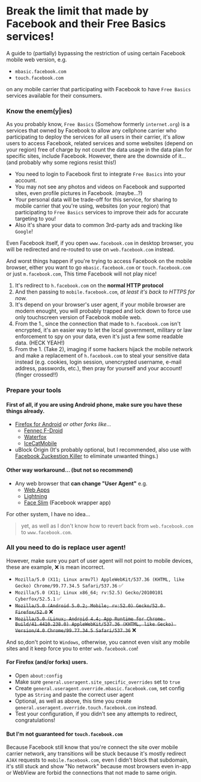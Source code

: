# Break the limit that made by Facebook and their Free Basics services!

A guide to (partially) bypassing the restriction of using certain Facebook mobile web version, e.g.
- `mbasic.facebook.com`
- `touch.facebook.com`

on any mobile carrier that participating with Facebook to have `Free Basics` services available for their consumers.

### Know the enem(y|ies)
As you probably know, `Free Basics` (Somehow formerly `internet.org`) is a services that owned by Facebook to allow any cellphone carrier who participating to deploy the services for all users in their carrier, it's allow users to access Facebook, related services and some websites (depend on your region) free of charge by not count the data usage in the data plan for specific sites, include Facebook. 
However, there are the downside of it... (and probably why some regions resist this!)
- You need to login to Facebook first to integrate `Free Basics` into your account.
- You may not see any photos and videos on Facebook and supported sites, even profile pictures in Facebook. (maybe...?)
- Your personal data will be trade-off for this service, for sharing to mobile carrier that you're using, websites (on your region) that participating to `Free Basics` services to improve their ads for accurate targeting to you!
- Also it's share your data to common 3rd-party ads and tracking like `Google`!

Even Facebook itself, if you open `www.facebook.com` in desktop browser, you will be redirected and re-routed to use on `web.facebook.com` instead.

And worst things happen if you're trying to access Facebook on the mobile browser, either you want to go `mbasic.facebook.com` or `touch.facebook.com` or just `m.facebook.com`, This time Facebook will not play nice!

1. It's redirect to `h.facebook.com` on the **normal HTTP protocol**
2. And then passing to `mobile.facebook.com`, *at least it's back to HTTPS for now.*
3. It's depend on your browser's user agent, if your mobile browser are modern enought, you will probably trapped and lock down to force use only touchscreen version of Facebook mobile web.
4. From the 1., since the connection that made to `h.facebook.com` isn't encrypted, it's an easier way to let the local government, military or law enforcement to spy on your data, even it's just a few some readable data. (HECK YEAH!)
5. From the 1. (Take 2), imaging if some hackers hijack the mobile network and make a replacement of `h.facebook.com` to steal your sensitive data instead (e.g. cookies, login session, unencrypted username, e-mail address, passwords, etc.), then pray for yourself and your account! (finger crossed!!)

### Prepare your tools

#### First of all, if you are using Android phone, make sure you have these things already.
- [Firefox for Android](https://play.google.com/store/apps/details?id=org.mozilla.firefox&hl=en_GB) *or other forks like...*
  - [Fennec F-Droid](https://f-droid.org/packages/org.mozilla.fennec_fdroid)
  - [Waterfox](https://play.google.com/store/apps/details?id=org.waterfoxproject.waterfox&hl=en_GB)
  - [IceCatMobile](https://f-droid.org/packages/org.gnu.icecat)
- uBlock Origin (It's probably optional, but I recommended, also use with [Facebook Zuckestion Killer](https://github.com/kowith337/PersonalFilterListCollection/raw/master/filterlist/facebook/FacebookZuckestionKiller.txt) to eliminate unwanted things.)

#### Other way workaround... (but not so recommend)
- Any web browser that **can change "User Agent"** e.g.
  - [Web Apps](https://f-droid.org/packages/com.tobykurien.webapps)
  - [Lightning](https://f-droid.org/packages/acr.browser.lightning)
  - [Face Slim](https://f-droid.org/packages/org.indywidualni.fblite) (Facebook wrapper app)

For other system, I have no idea...
> yet, as well as I don't know how to revert back from `web.facebook.com` to `www.facebook.com`.

### All you need to do is replace user agent!
However, make sure you part of user agent will not point to mobile devices, these are example, :x: is mean incorrect.
- `Mozilla/5.0 (X11; Linux armv7l) AppleWebKit/537.36 (KHTML, like Gecko) Chrome/99.77.34.5 Safari/537.36` :white_check_mark:
- `Mozilla/5.0 (X11; Linux x86_64; rv:52.5) Gecko/20100101 Cyberfox/52.5.1` :white_check_mark:
- ~~`Mozilla/5.0 (Android 5.0.2; Mobile; rv:52.0) Gecko/52.0 Firefox/52.0`~~ :x:
- ~~`Mozilla/5.0 (Linux; Android 4.4; App Runtime for Chrome Build/41.4410.238.0) AppleWebKit/537.36 (KHTML, like Gecko) Version/4.0 Chrome/99.77.34.5 Safari/537.36`~~ :x:

And so,don't point to `Windows`, otherwise, you cannot even visit any mobile sites and it keep force you to enter `web.facebook.com`!

#### For Firefox (and/or forks) users.
- Open `about:config`
- Make sure `general.useragent.site_specific_overrides` set to `true`
- Create `general.useragent.override.mbasic.facebook.com`, set config type as `String` and paste the correct user agent
- Optional, as well as above, this time you create `general.useragent.override.touch.facebook.com` instead.
- Test your configuration, if you didn't see any attempts to redirect, congratulations!

#### But I'm not guaranteed for `touch.facebook.com`
Because Facebook still know that you're connect the site over mobile carrier network, any transitions will be stuck because it's mostly redirect `AJAX` requests to `mobile.facebook.com`, even I didn't block that subdomain, it's still stuck and show "No network" because most browsers even in-app or WebView are forbid the connections that not made to same origin.